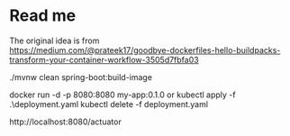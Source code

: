 # Read me

The original idea is from  
https://medium.com/@prateek17/goodbye-dockerfiles-hello-buildpacks-transform-your-container-workflow-3505d7fbfa03

./mvnw clean spring-boot:build-image

docker run -d -p 8080:8080 my-app:0.1.0
or
kubectl apply -f .\deployment.yaml
kubectl delete -f deployment.yaml

http://localhost:8080/actuator


